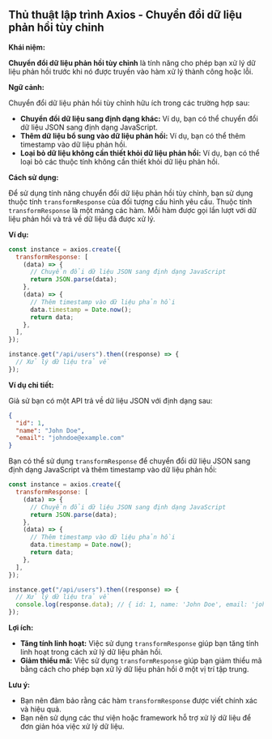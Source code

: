 ## Thủ thuật lập trình Axios - Chuyển đổi dữ liệu phản hồi tùy chỉnh

**Khái niệm:**

**Chuyển đổi dữ liệu phản hồi tùy chỉnh** là tính năng cho phép bạn xử lý dữ liệu phản hồi trước khi nó được truyền vào hàm xử lý thành công hoặc lỗi.

**Ngữ cảnh:**

Chuyển đổi dữ liệu phản hồi tùy chỉnh hữu ích trong các trường hợp sau:

- **Chuyển đổi dữ liệu sang định dạng khác:** Ví dụ, bạn có thể chuyển đổi dữ liệu JSON sang định dạng JavaScript.
- **Thêm dữ liệu bổ sung vào dữ liệu phản hồi:** Ví dụ, bạn có thể thêm timestamp vào dữ liệu phản hồi.
- **Loại bỏ dữ liệu không cần thiết khỏi dữ liệu phản hồi:** Ví dụ, bạn có thể loại bỏ các thuộc tính không cần thiết khỏi dữ liệu phản hồi.

**Cách sử dụng:**

Để sử dụng tính năng chuyển đổi dữ liệu phản hồi tùy chỉnh, bạn sử dụng thuộc tính `transformResponse` của đối tượng cấu hình yêu cầu. Thuộc tính `transformResponse` là một mảng các hàm. Mỗi hàm được gọi lần lượt với dữ liệu phản hồi và trả về dữ liệu đã được xử lý.

**Ví dụ:**

```javascript
const instance = axios.create({
  transformResponse: [
    (data) => {
      // Chuyển đổi dữ liệu JSON sang định dạng JavaScript
      return JSON.parse(data);
    },
    (data) => {
      // Thêm timestamp vào dữ liệu phản hồi
      data.timestamp = Date.now();
      return data;
    },
  ],
});

instance.get("/api/users").then((response) => {
  // Xử lý dữ liệu trả về
});
```

**Ví dụ chi tiết:**

Giả sử bạn có một API trả về dữ liệu JSON với định dạng sau:

```json
{
  "id": 1,
  "name": "John Doe",
  "email": "johndoe@example.com"
}
```

Bạn có thể sử dụng `transformResponse` để chuyển đổi dữ liệu JSON sang định dạng JavaScript và thêm timestamp vào dữ liệu phản hồi:

```javascript
const instance = axios.create({
  transformResponse: [
    (data) => {
      // Chuyển đổi dữ liệu JSON sang định dạng JavaScript
      return JSON.parse(data);
    },
    (data) => {
      // Thêm timestamp vào dữ liệu phản hồi
      data.timestamp = Date.now();
      return data;
    },
  ],
});

instance.get("/api/users").then((response) => {
  // Xử lý dữ liệu trả về
  console.log(response.data); // { id: 1, name: 'John Doe', email: 'johndoe@example.com', timestamp: 1674972000000 }
});
```

**Lợi ích:**

- **Tăng tính linh hoạt:** Việc sử dụng `transformResponse` giúp bạn tăng tính linh hoạt trong cách xử lý dữ liệu phản hồi.
- **Giảm thiểu mã:** Việc sử dụng `transformResponse` giúp bạn giảm thiểu mã bằng cách cho phép bạn xử lý dữ liệu phản hồi ở một vị trí tập trung.

**Lưu ý:**

- Bạn nên đảm bảo rằng các hàm `transformResponse` được viết chính xác và hiệu quả.
- Bạn nên sử dụng các thư viện hoặc framework hỗ trợ xử lý dữ liệu để đơn giản hóa việc xử lý dữ liệu.
